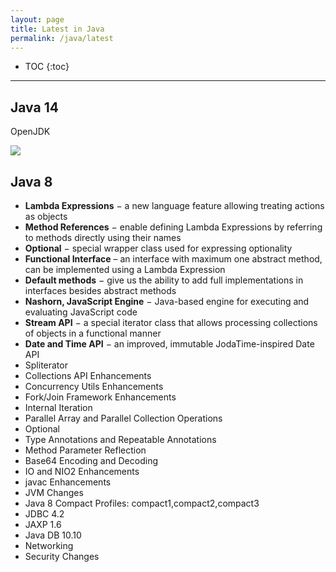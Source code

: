 ```yaml
---
layout: page
title: Latest in Java
permalink: /java/latest
---
```


- TOC
{:toc}

---

## Java 14

OpenJDK

![](https://cdn.journaldev.com/wp-content/uploads/2020/03/java-14-features.png)

## Java 8

* **Lambda Expressions** − a new language feature allowing treating actions as objects
* **Method References** − enable defining Lambda Expressions by referring to methods directly using their names
* **Optional** − special wrapper class used for expressing optionality
* **Functional Interface** – an interface with maximum one abstract method, can be implemented using a Lambda Expression
* **Default methods** − give us the ability to add full implementations in interfaces besides abstract methods
* **Nashorn, JavaScript Engine** − Java-based engine for executing and evaluating JavaScript code
* **Stream API** − a special iterator class that allows processing collections of objects in a functional manner
* **Date and Time API** − an improved, immutable JodaTime-inspired Date API
* Spliterator
* Collections API Enhancements
* Concurrency Utils Enhancements
* Fork/Join Framework Enhancements
* Internal Iteration
* Parallel Array and Parallel Collection Operations
* Optional
* Type Annotations and Repeatable Annotations
* Method Parameter Reflection
* Base64 Encoding and Decoding
* IO and NIO2 Enhancements
* javac Enhancements
* JVM Changes
* Java 8 Compact Profiles: compact1,compact2,compact3
* JDBC 4.2
* JAXP 1.6
* Java DB 10.10
* Networking
* Security Changes

